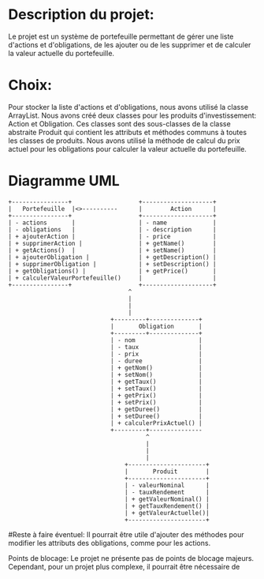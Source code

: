 # Description du projet: 
Le projet est un système de portefeuille permettant de gérer une liste d'actions et d'obligations, de les ajouter ou de les supprimer et de calculer la valeur actuelle du portefeuille.

# Choix:
Pour stocker la liste d'actions et d'obligations, nous avons utilisé la classe ArrayList.
Nous avons créé deux classes pour les produits d'investissement: Action et Obligation. Ces classes sont des sous-classes de la classe abstraite Produit qui contient les attributs et méthodes communs à toutes les classes de produits.
Nous avons utilisé la méthode de calcul du prix actuel pour les obligations pour calculer la valeur actuelle du portefeuille.

# Diagramme UML
```
+----------------+                   +--------------------+
|   Portefeuille  |<>----------      |        Action      |
+----------------+                   +--------------------+
| - actions       |                  | - name             |
| - obligations   |                  | - description      |
| + ajouterAction |                  | - price            |
| + supprimerAction |                | + getName()        |
| + getActions()  |                  | + setName()        |
| + ajouterObligation |              | + getDescription() |
| + supprimerObligation |            | + setDescription() |
| + getObligations() |               | + getPrice()       |
| + calculerValeurPortefeuille()     |                    |
+----------------+                   +--------------------+
                                  ^
                                  |
                                  |
                                  |
                             +---------+--------------+
                             |       Obligation       |
                             +---------+--------------+
                             | - nom                  |
                             | - taux                 |
                             | - prix                 |
                             | - duree                |
                             | + getNom()             |
                             | + setNom()             |
                             | + getTaux()            |
                             | + setTaux()            |
                             | + getPrix()            |
                             | + setPrix()            |
                             | + getDuree()           |
                             | + setDuree()           |
                             | + calculerPrixActuel() |
                             +---------+---------------
                                       ^
                                       |
                                       |
                                       |
                                 +----------------------+
                                 |       Produit        |
                                 +----------------------+
                                 | - valeurNominal      |
                                 | - tauxRendement      |
                                 | + getValeurNominal() |
                                 | + getTauxRendement() |
                                 | + getValeurActuelle()|
                                 +----------------------+
```

#Reste à faire éventuel:
Il pourrait être utile d'ajouter des méthodes pour modifier les attributs des obligations, comme pour les actions.

Points de blocage:
Le projet ne présente pas de points de blocage majeurs. Cependant, pour un projet plus complexe, il pourrait être nécessaire de
